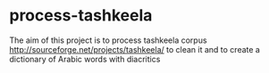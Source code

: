 # process-tashkeela
The aim of this project is to process tashkeela corpus http://sourceforge.net/projects/tashkeela/ to clean it and to create a dictionary of Arabic words with diacritics 
